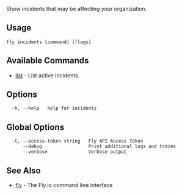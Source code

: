 Show incidents that may be affecting your organization.

## Usage
~~~
fly incidents [command] [flags]
~~~

## Available Commands
* [list](/docs/flyctl/incidents-list/)	 - List active incidents.

## Options

~~~
  -h, --help   help for incidents
~~~

## Global Options

~~~
  -t, --access-token string   Fly API Access Token
      --debug                 Print additional logs and traces
      --verbose               Verbose output
~~~

## See Also

* [fly](/docs/flyctl/help/)	 - The Fly.io command line interface

